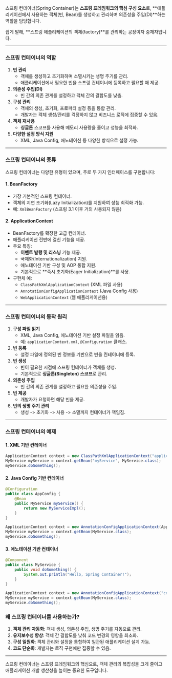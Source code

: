스프링 컨테이너(Spring Container)는 **스프링 프레임워크의 핵심 구성 요소**로, **애플리케이션에서 사용하는 객체(빈, Bean)를 생성하고 관리하며 의존성을 주입(DI)**하는 역할을 담당합니다.

쉽게 말해, **스프링 애플리케이션의 객체(factory)**를 관리하는 공장이자 중재자입니다.

---

### **스프링 컨테이너의 역할**
1. **빈 관리**
    - 객체를 생성하고 초기화하며 소멸시키는 생명 주기를 관리.
    - 애플리케이션에서 필요한 빈을 스프링 컨테이너에 등록하고 필요할 때 제공.
2. **의존성 주입(DI)**
    - 빈 간의 의존 관계를 설정하고 객체 간의 결합도를 낮춤.
3. **구성 관리**
    - 객체의 생성, 초기화, 프로퍼티 설정 등을 통합 관리.
    - 개발자는 객체 생성/관리를 걱정하지 않고 비즈니스 로직에 집중할 수 있음.
4. **객체 재사용**
    - **싱글톤** 스코프를 사용해 메모리 사용량을 줄이고 성능을 최적화.
5. **다양한 설정 방식 지원**
    - XML, Java Config, 애노테이션 등 다양한 방식으로 설정 가능.

---

### **스프링 컨테이너의 종류**
스프링 컨테이너는 다양한 유형이 있으며, 주로 두 가지 인터페이스를 구현합니다:
#### 1. **BeanFactory**
- 가장 기본적인 스프링 컨테이너.
- 객체의 지연 초기화(Lazy Initialization)를 지원하여 성능 최적화 가능.
- 예: `XmlBeanFactory` (스프링 3.1 이후 거의 사용되지 않음)

#### 2. **ApplicationContext**
- BeanFactory를 확장한 고급 컨테이너.
- 애플리케이션 전반에 걸친 기능을 제공.
- 주요 특징:
    - **이벤트 발행 및 리스닝** 기능 제공.
    - 국제화(Internationalization) 지원.
    - 애노테이션 기반 구성 및 AOP 통합 지원.
    - 기본적으로 **즉시 초기화(Eager Initialization)**를 사용.
- 구현체 예:
    - `ClassPathXmlApplicationContext` (XML 파일 사용)
    - `AnnotationConfigApplicationContext` (Java Config 사용)
    - `WebApplicationContext` (웹 애플리케이션용)

---

### **스프링 컨테이너의 동작 원리**

1. **구성 파일 읽기**
    - XML, Java Config, 애노테이션 기반 설정 파일을 읽음.
    - 예: `applicationContext.xml`, `@Configuration` 클래스.
2. **빈 등록**
    - 설정 파일에 정의된 빈 정보를 기반으로 빈을 컨테이너에 등록.
3. **빈 생성**
    - 빈이 필요한 시점에 스프링 컨테이너가 객체를 생성.
    - 기본적으로 **싱글톤(Singleton) 스코프**로 관리.
4. **의존성 주입**
    - 빈 간의 의존 관계를 설정하고 필요한 의존성을 주입.
5. **빈 제공**
    - 개발자가 요청하면 해당 빈을 제공.
6. **빈의 생명 주기 관리**
    - 생성 -> 초기화 -> 사용 -> 소멸까지 컨테이너가 책임짐.

---

### **스프링 컨테이너의 예제**

#### 1. **XML 기반 컨테이너**
```java
ApplicationContext context = new ClassPathXmlApplicationContext("applicationContext.xml");
MyService myService = context.getBean("myService", MyService.class);
myService.doSomething();
```
#### 2. **Java Config 기반 컨테이너**
```java
@Configuration
public class AppConfig {
    @Bean
    public MyService myService() {
        return new MyServiceImpl();
    }
}

ApplicationContext context = new AnnotationConfigApplicationContext(AppConfig.class);
MyService myService = context.getBean(MyService.class);
myService.doSomething();
```
#### 3. **애노테이션 기반 컨테이너**
```java
@Component
public class MyService {
    public void doSomething() {
        System.out.println("Hello, Spring Container!");
    }
}

ApplicationContext context = new AnnotationConfigApplicationContext("com.example");
MyService myService = context.getBean(MyService.class);
myService.doSomething();
```
### **왜 스프링 컨테이너를 사용하는가?**

1. **객체 관리 자동화**: 객체 생성, 의존성 주입, 생명 주기를 자동으로 관리.
2. **유지보수성 향상**: 객체 간 결합도를 낮춰 코드 변경의 영향을 최소화.
3. **구성 일원화**: 객체 관리와 설정을 통합하여 일관된 애플리케이션 설계 가능.
4. **코드 단순화**: 개발자는 로직 구현에만 집중할 수 있음.

---

스프링 컨테이너는 스프링 프레임워크의 핵심으로, 객체 관리의 복잡성을 크게 줄이고 애플리케이션 개발 생산성을 높이는 중요한 도구입니다.
